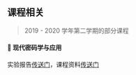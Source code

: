 ## 课程相关

> 2019 - 2020 学年第二学期的部分课程

#### 🔐 现代密码学与应用

实验报告[传送门](course/cryptography/)，课程资料[传送门](https://github.com/JingqingLin/Cryptography)

